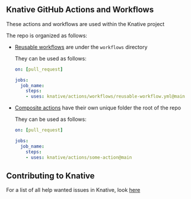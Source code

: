## Knative GitHub Actions and Workflows

These actions and workflows are used within the Knative project

The repo is organized as follows:

- [Reusable workflows](https://docs.github.com/en/actions/using-workflows/reusing-workflows) are under the `workflows` directory
 
  They can be used as follows:
  ```yaml
  on: [pull_request]

  jobs:
    job_name:
      steps:
      - uses: knative/actions/workflows/reusable-workflow.yml@main  
  ```

- [Composite actions](https://docs.github.com/en/actions/creating-actions/creating-a-composite-action) have their own unique folder the root of the repo

  They can be used as follows:
  ```yaml
  on: [pull_request]

  jobs:
    job_name:
      steps:
      - uses: knative/actions/some-action@main
  ```

## Contributing to Knative

For a list of all help wanted issues in Knative, look [here](https://clotributor.dev/search?project=knative&page=1)
